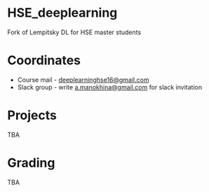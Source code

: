 # HSE_deeplearning
Fork of Lempitsky DL for HSE master students


# Coordinates

* Course mail - deeplearninghse16@gmail.com
* Slack group - write a.manokhina@gmail.com for slack invitation


# Projects

TBA

# Grading

TBA
